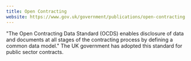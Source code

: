 ```yaml
---
title: Open Contracting
website: https://www.gov.uk/government/publications/open-contracting
---
```


"The Open Contracting Data Standard (OCDS) enables disclosure of data and documents at all stages of the contracting process by defining a common data model." The UK government has adopted this standard for public sector contracts. 
